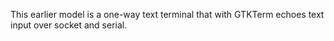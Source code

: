 This earlier model is a one-way text terminal that with GTKTerm echoes text input over socket
and serial.
